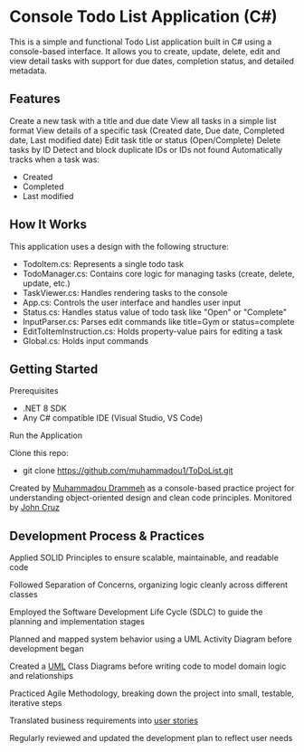 
# Console Todo List Application (C#)

This is a simple and functional Todo List application built in C# using a console-based interface. It allows you to create, update, delete, edit and view detail tasks with support for due dates, completion status, and detailed metadata.

## Features
Create a new task with a title and due date
View all tasks in a simple list format
View details of a specific task (Created date, Due date, Completed date, Last modified date)
Edit task title or status (Open/Complete)
Delete tasks by ID
Detect and block duplicate IDs or IDs not found
Automatically tracks when a task was:
  - Created
  - Completed
  - Last modified

## How It Works

This application uses a design with the following structure:

- TodoItem.cs: Represents a single todo task
- TodoManager.cs: Contains core logic for managing tasks (create, delete, update, etc.)
- TaskViewer.cs: Handles rendering tasks to the console
- App.cs: Controls the user interface and handles user input
- Status.cs: Handles status value of todo task like "Open" or "Complete"
- InputParser.cs: Parses edit commands like title=Gym or status=complete
- EditToItemInstruction.cs: Holds property-value pairs for editing a task
- Global.cs: Holds input commands

## Getting Started
Prerequisites
 - .NET 8 SDK 
 - Any C# compatible IDE (Visual Studio, VS Code)

Run the Application

 Clone this repo:
  - git clone https://github.com/muhammadou1/ToDoList.git

Created by [Muhammadou Drammeh](https://github.com/Muhammadou1) as a console-based practice project for understanding object-oriented design and clean code principles.
Monitored by [John Cruz](https://github.com/JCruz6725)

## Development Process & Practices
Applied SOLID Principles to ensure scalable, maintainable, and readable code

Followed Separation of Concerns, organizing logic cleanly across different classes 

Employed the Software Development Life Cycle (SDLC) to guide the planning and implementation stages

Planned and mapped system behavior using a UML Activity Diagram before development began

Created a [UML](https://github.com/Muhammadou1/ToDoList/wiki/Diagrams) Class Diagrams before writing code to model domain logic and relationships

Practiced Agile Methodology, breaking down the project into small, testable, iterative steps

Translated business requirements into [user stories](https://github.com/users/Muhammadou1/projects/1)

Regularly reviewed and updated the development plan to reflect user needs

